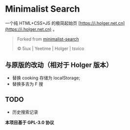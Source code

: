 # Minimalist Search

一个纯 HTML+CSS+JS 的极简起始页 [https://i.holger.net.cn](https://i.holger.net.cn) 。

> Forked from [minimalist-search](https://github.com/HolgerHuo/minimalist-search)
>
> ©️ 5iux | Yeetime | Holger | tsvico

## 与原版的改动（相对于 Holger 版本）

- 替换 cooking 存储为 localStorage;
- 替换多吉为 F 搜

## TODO

- 历史搜索记录

**本项目基于 GPL-3.0 协议**
